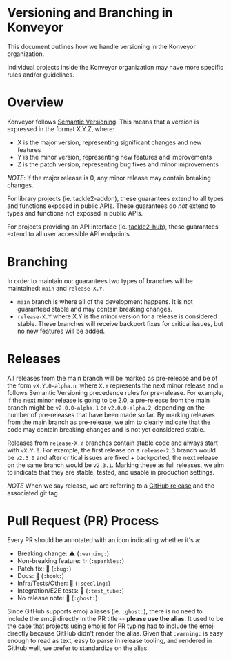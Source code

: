 Versioning and Branching in Konveyor
====================================

This document outlines how we handle versioning in the Konveyor
organization.

Individual projects inside the Konveyor organization may have more specific
rules and/or guidelines.

# Overview

Konveyor follows [Semantic Versioning](https://semver.org/). This means that
a version is expressed in the format X.Y.Z, where:

* X is the major version, representing significant changes and new features
* Y is the minor version, representing new features and improvements
* Z is the patch version, representing bug fixes and minor improvements

*NOTE*: If the major release is 0, any minor release may contain breaking changes.

For library projects (ie. tackle2-addon), these guarantees extend to all types
and functions exposed in public APIs. These guarantees do *not* extend to types
and functions not exposed in public APIs.

For projects providing an API interface (ie. [tackle2-hub](https://github.com/konveyor/tackle2-hub)),
these guarantees extend to all user accessible API endpoints.

# Branching

In order to maintain our guarantees two types of branches will be maintained:
`main` and `release-X.Y`.

* `main` branch is where all of the development happens. It is not guaranteed
  stable and may contain breaking changes.
* `release-X.Y` where X.Y is the minor version for a release is considered
  stable. These branches will receive backport fixes for critical issues, but no
  new features will be added.

# Releases

All releases from the main branch will be marked as pre-release and be of the
form `vX.Y.0-alpha.n`, where `X.Y` represents the next minor release and `n`
follows Semantic Versioning precedence rules for pre-release. For example,
if the next minor release is going to be 2.0, a pre-release from the main
branch might be `v2.0.0-alpha.1` or `v2.0.0-alpha.2`, depending on the number of
pre-releases that have been made so far. By marking releases from the main
branch as pre-release, we aim to clearly indicate that the code may contain
breaking changes and is not yet considered stable.

Releases from `release-X.Y` branches contain stable code and always start with
`vX.Y.0`. For example, the first release on a `release-2.3` branch would be
`v2.3.0` and after critical issues are fixed + backported, the next release on
the same branch would be `v2.3.1`. Marking these as full releases, we aim to
indicate that they are stable, tested, and usable in production settings.

*NOTE* When we say release, we are referring to a
[GitHub release](https://docs.github.com/en/repositories/releasing-projects-on-github/managing-releases-in-a-repository)
and the associated git tag.

# Pull Request (PR) Process

Every PR should be annotated with an icon indicating whether it's
a:

- Breaking change: :warning: (`:warning:`)
- Non-breaking feature: :sparkles: (`:sparkles:`)
- Patch fix: :bug: (`:bug:`)
- Docs: :book: (`:book:`)
- Infra/Tests/Other: :seedling: (`:seedling:`)
- Integration/E2E tests: :test_tube: (`:test_tube:`)
- No release note: :ghost: (`:ghost:`)

Since GitHub supports emoji aliases (ie. `:ghost:`), there is no need to include
the emoji directly in the PR title -- **please use the alias**. It used to be
the case that projects using emojis for PR typing had to include the emoji
directly because GitHub didn't render the alias. Given that `:warning:` is
easy enough to read as text, easy to parse in release tooling, and rendered in
GitHub well, we prefer to standardize on the alias.
